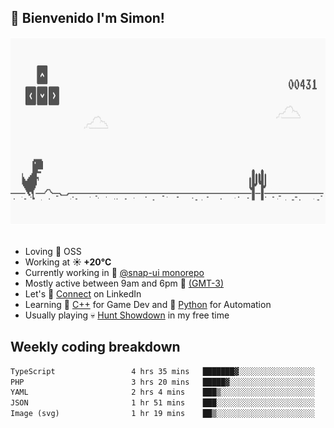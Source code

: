 <h2>👋 <b>Bienvenido I'm Simon!&nbsp;</b></h2>

<section>
  <img src="./static/banner.gif" height=300 width=1000>
</section>

<br>

<ul>
  <li>
     Loving 🤍 OSS
  </li>
  <li>
		<!--START_SECTION:weather-->
		Working at <b>☀️   +20°C</b>
		<!--END_SECTION:weather-->
  </li>
  <li>
    Currently working in 🎨&nbsp;<a href=https://github.com/snapverse/snap-ui target=_blank>@snap-ui monorepo</a>
  </li>
  <li>
    Mostly active between 9am and 6pm 🚩 <a href=https://onlinealarmkur.com/world/es target=_blank>(GMT-3)</a>
  </li>
  <li>
    Let's 🔗&nbsp;<a href=https://www.linkedin.com/in/itssimmons target=_blank>Connect</a> on LinkedIn
  </li>
  <li>
    Learning 👴&nbsp;<a href=https://images3.memedroid.com/images/UPLOADED755/65f2bce6734f6.webp target=_blank>C++</a> for Game Dev and 🐍&nbsp;<a href=https://qph.cf2.quoracdn.net/main-qimg-4472b6229cb75bf66ab531f3ebd4f975-lq target=_blank>Python</a> for Automation
  </li>
  <li>
    Usually playing 💀&nbsp;<a href=https://www.huntshowdown.com target=_blank>Hunt Showdown</a> in my free time
  </li>
</ul>

<h2><b>Weekly coding breakdown </b></h2>

<!--START_SECTION:waka-->

```txt
TypeScript                 4 hrs 35 mins   ███████▓░░░░░░░░░░░░░░░░░   30.48 %
PHP                        3 hrs 20 mins   █████▓░░░░░░░░░░░░░░░░░░░   22.22 %
YAML                       2 hrs 4 mins    ███▒░░░░░░░░░░░░░░░░░░░░░   13.79 %
JSON                       1 hr 51 mins    ███░░░░░░░░░░░░░░░░░░░░░░   12.30 %
Image (svg)                1 hr 19 mins    ██▒░░░░░░░░░░░░░░░░░░░░░░   08.80 %
```

<!--END_SECTION:waka-->

